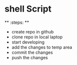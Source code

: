 # shell Script

** :steps: **
* create repo in github
* clone repo in local laptop
* start developing
* add the changes to temp area
* commit the changes
* push the changes
